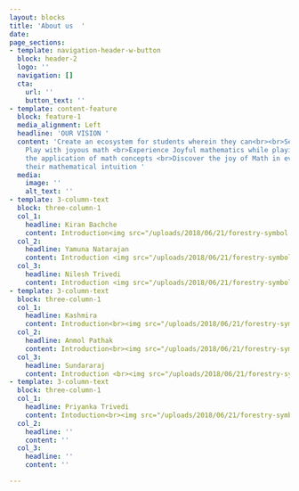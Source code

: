 ```yaml
---
layout: blocks
title: 'About us  '
date: 
page_sections:
- template: navigation-header-w-button
  block: header-2
  logo: ''
  navigation: []
  cta:
    url: ''
    button_text: ''
- template: content-feature
  block: feature-1
  media_alignment: Left
  headline: 'OUR VISION '
  content: 'Create an ecosystem for students wherein they can<br><br>See, Touch and
    Play with joyous math <br>Experience Joyful mathematics while playing <br>Appreciate
    the application of math concepts <br>Discover the joy of Math in everything <br>Enrich
    their mathematical intuition '
  media:
    image: ''
    alt_text: ''
- template: 3-column-text
  block: three-column-1
  col_1:
    headline: Kiran Bachche
    content: Introduction<img src="/uploads/2018/06/21/forestry-symbol.svg">
  col_2:
    headline: Yamuna Natarajan
    content: Introduction <img src="/uploads/2018/06/21/forestry-symbol.svg">
  col_3:
    headline: Nilesh Trivedi
    content: Introduction <img src="/uploads/2018/06/21/forestry-symbol.svg">
- template: 3-column-text
  block: three-column-1
  col_1:
    headline: Kashmira
    content: Introduction<br><img src="/uploads/2018/06/21/forestry-symbol.svg">
  col_2:
    headline: Anmol Pathak
    content: Introduction<br><img src="/uploads/2018/06/21/forestry-symbol.svg">
  col_3:
    headline: Sundararaj
    content: Introduction <br><img src="/uploads/2018/06/21/forestry-symbol.svg">
- template: 3-column-text
  block: three-column-1
  col_1:
    headline: Priyanka Trivedi
    content: Intoduction<br><img src="/uploads/2018/06/21/forestry-symbol.svg">
  col_2:
    headline: ''
    content: ''
  col_3:
    headline: ''
    content: ''

---
```

